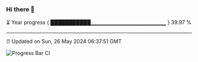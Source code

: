 ### Hi there 👋

⏳ Year progress { ███████████▁▁▁▁▁▁▁▁▁▁▁▁▁▁▁▁▁▁▁ } 39.97 %

---

⏰ Updated on Sun, 26 May 2024 06:37:51 GMT

![Progress Bar CI](https://github.com/IshwaranRudhara/GIT-ACTION/workflows/Progress%20Bar%20CI/badge.svg)
